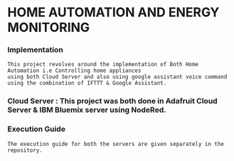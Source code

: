 # HOME AUTOMATION AND ENERGY MONITORING

### Implementation 
    This project revolves around the implementation of Both Home Automation i.e Controlling home appliances 
    using both Cloud Server and also using google assistant voice command using the combination of IFTTT & Google Assistant.
    
### Cloud Server : This project was both done in Adafruit Cloud Server & IBM Bluemix server using NodeRed.

### Execution Guide 
    The execution guide for both the servers are given separately in the repository.
    
